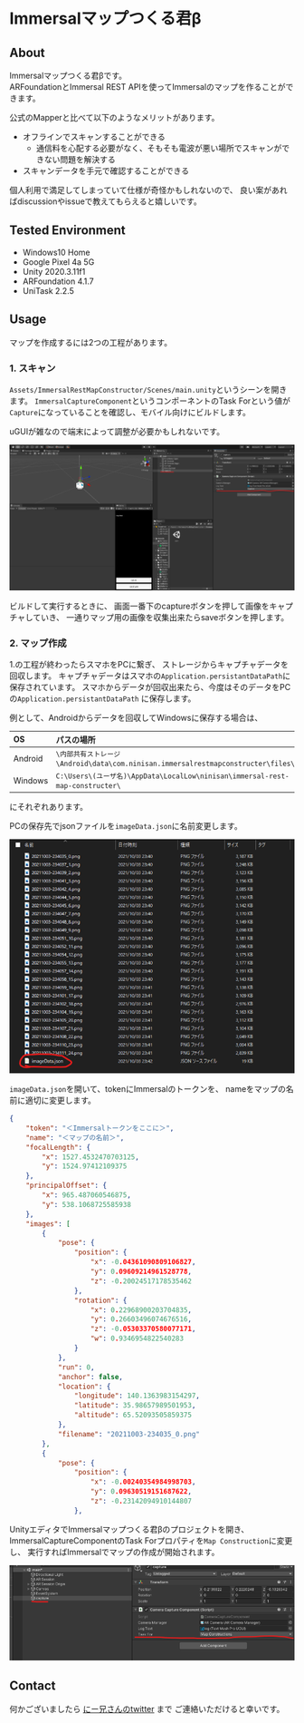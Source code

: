 # Immersalマップつくる君β

## About

Immersalマップつくる君βです。  
ARFoundationとImmersal REST APIを使ってImmersalのマップを作ることができます。

公式のMapperと比べて以下のようなメリットがあります。

- オフラインでスキャンすることができる
  - 通信料を心配する必要がなく、そもそも電波が悪い場所でスキャンができない問題を解決する
- スキャンデータを手元で確認することができる

個人利用で満足してしまっていて仕様が奇怪かもしれないので、
良い案があればdiscussionやissueで教えてもらえると嬉しいです。

## Tested Environment

- Windows10 Home
- Google Pixel 4a 5G
- Unity 2020.3.11f1
- ARFoundation 4.1.7
- UniTask 2.2.5

## Usage

マップを作成するには2つの工程があります。

### 1. スキャン

`Assets/ImmersalRestMapConstructor/Scenes/main.unity`というシーンを開きます。
`ImmersalCaptureComponent`というコンポーネントのTask Forという値が
`Capture`になっていることを確認し、モバイル向けにビルドします。

uGUIが雑なので端末によって調整が必要かもしれないです。

![img](./docs/capture-inspector.png)

ビルドして実行するときに、
画面一番下のcaptureボタンを押して画像をキャプチャしていき、
一通りマップ用の画像を収集出来たらsaveボタンを押します。

### 2. マップ作成

1.の工程が終わったらスマホをPCに繋ぎ、
ストレージからキャプチャデータを回収します。
キャプチャデータはスマホの`Application.persistantDataPath`に保存されています。
スマホからデータが回収出来たら、今度はそのデータをPCの`Application.persistantDataPath`
に保存します。

例として、Androidからデータを回収してWindowsに保存する場合は、

|OS|パスの場所|
|:---|:---|
|Android|`\内部共有ストレージ\Android\data\com.ninisan.immersalrestmapconstructer\files\`|
|Windows|`C:\Users\(ユーザ名)\AppData\LocalLow\ninisan\immersal-rest-map-constructer\`|

にそれぞれあります。

PCの保存先でjsonファイルを`imageData.json`に名前変更します。

![img](./docs/fileexplorer.png)

`imageData.json`を開いて、tokenにImmersalのトークンを、
nameをマップの名前に適切に変更します。

```json:imageData.json
{
    "token": "＜Immersalトークンをここに＞",
    "name": "＜マップの名前＞",
    "focalLength": {
        "x": 1527.4532470703125,
        "y": 1524.97412109375
    },
    "principalOffset": {
        "x": 965.487060546875,
        "y": 538.1068725585938
    },
    "images": [
        {
            "pose": {
                "position": {
                    "x": -0.04361090809106827,
                    "y": 0.09609214961528778,
                    "z": -0.20024517178535462
                },
                "rotation": {
                    "x": 0.22968900203704835,
                    "y": 0.26603496074676516,
                    "z": -0.05303370580077171,
                    "w": 0.9346954822540283
                }
            },
            "run": 0,
            "anchor": false,
            "location": {
                "longitude": 140.1363983154297,
                "latitude": 35.98657989501953,
                "altitude": 65.52093505859375
            },
            "filename": "20211003-234035_0.png"
        },
        {
            "pose": {
                "position": {
                    "x": -0.00240354984998703,
                    "y": 0.09630519151687622,
                    "z": -0.23142094910144807
                },

```

UnityエディタでImmersalマップつくる君βのプロジェクトを開き、
ImmersalCaptureComponentのTask Forプロパティを`Map Construction`に変更し、
実行すればImmersalでマップの作成が開始されます。

![img](./docs/mapconstruction.png)

## Contact

何かございましたら [にー兄さんのtwitter](https://twitter.com/ninisan_drumath) まで
ご連絡いただけると幸いです。
